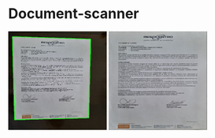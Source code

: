 # Document-scanner
<p float="left">
  
<img src="https://github.com/rodrigourquizo/Document-scanner-/blob/master/images/contours.JPG" width="200" height="200"> 
<img src="https://github.com/rodrigourquizo/Document-scanner-/blob/master/images/scanned.JPG" width="200" height="200">
 
</p>
